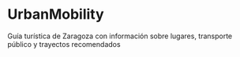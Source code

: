 # UrbanMobility
Guía turística de Zaragoza con información sobre lugares, transporte público y trayectos recomendados
